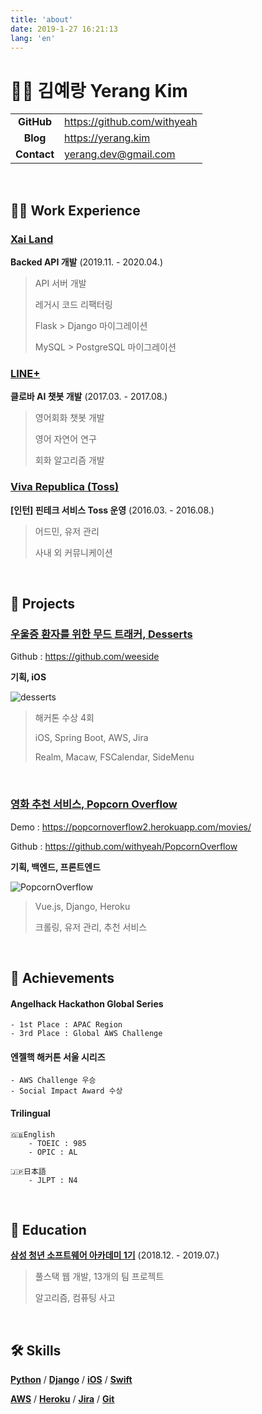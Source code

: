 ```yaml
---
title: 'about'
date: 2019-1-27 16:21:13
lang: 'en'
---
```


# 👩‍💻 김예랑 Yerang Kim

<div align="center">


|             |                                 |
| :---------: | ------------------------------- |
| **GitHub**  | <https://github.com/withyeah>   |
|  **Blog**   | <https://yerang.kim>            |
| **Contact** | <yerang.dev@gmail.com>          |


</div>

<br>

## 🏄‍♀️ Work Experience

<!-- 링크 연결 -->
### **<U>Xai Land</U>**

**Backed API 개발** (2019.11. - 2020.04.)

> API 서버 개발
>
> 레거시 코드 리팩터링
>
> Flask > Django 마이그레이션
>
> MySQL > PostgreSQL 마이그레이션

<!-- 링크 연결 -->
### **<U>LINE+</U>**

**클로바 AI 챗봇 개발** (2017.03. - 2017.08.)

> 영어회화 챗봇 개발
>
> 영어 자연어 연구
>
> 회화 알고리즘 개발


<!-- 링크 연결 -->
### **<U>Viva Republica (Toss)</U>**

**[인턴] 핀테크 서비스 Toss 운영** (2016.03. - 2016.08.)

> 어드민, 유저 관리
>
> 사내 외 커뮤니케이션

<br>

## 🎢 Projects

### **<U>우울증 환자를 위한 무드 트래커, Desserts</U>**

Github : https://github.com/weeside

**기획, iOS**

![desserts](https://user-images.githubusercontent.com/45819975/108950866-50f9d400-76aa-11eb-9669-2d9015db564b.png)

> 해커톤 수상 4회
>
> iOS, Spring Boot, AWS, Jira
> 
> Realm, Macaw, FSCalendar, SideMenu

<br>

### **<U>영화 추천 서비스, Popcorn Overflow</U>**

Demo : https://popcornoverflow2.herokuapp.com/movies/

Github : https://github.com/withyeah/PopcornOverflow

**기획, 백엔드, 프론트엔드**

![PopcornOverflow](https://user-images.githubusercontent.com/45819975/108952392-bb137880-76ac-11eb-9296-f3eb7e6645cf.png)

> Vue.js, Django, Heroku
> 
> 크롤링, 유저 관리, 추천 서비스


<br>

## 🥁 Achievements

#### Angelhack Hackathon Global Series
    - 1st Place : APAC Region
    - 3rd Place : Global AWS Challenge

<!-- <br>  -->

#### 엔젤핵 해커톤 서울 시리즈
    - AWS Challenge 우승
    - Social Impact Award 수상 

<!-- <br> -->

#### Trilingual
    🇬🇧English 
        - TOEIC : 985
        - OPIC : AL

    🇯🇵日本語
        - JLPT : N4

<br>


## 🚥 Education

**<U>[삼성 청년 소프트웨어 아카데미 1기](https://www.ssafy.com/ksp/jsp/swp/swpMain.jsp)</U>** (2018.12. - 2019.07.)

> 풀스택 웹 개발, 13개의 팀 프로젝트
>
> 알고리즘, 컴퓨팅 사고


<br> 

## 🛠 Skills

**<U>Python</U>** / **<U>Django</U>** / **<U>iOS</U>** / **<U>Swift</U>**

**<U>AWS</U>** / **<U>Heroku</U>** / **<U>Jira</U>** / **<U>Git</U>**

